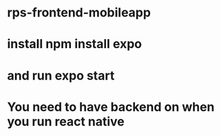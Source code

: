 # rps-frontend-mobileapp


# install npm install expo

# and run expo start

# You need to have backend on when you run react native
